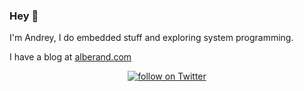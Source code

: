 ### Hey 👋

I'm Andrey, I do embedded stuff and exploring system programming.

I have a blog at [alberand.com](https://alberand.com)

<p align="center">
  <a href="https://twitter.com/alberand_">
          <img
src="https://img.shields.io/badge/-Twitter-black.svg?style=flat-square&logo=twitter&colorB=555"
              alt="follow on Twitter"></a>   
</p>
